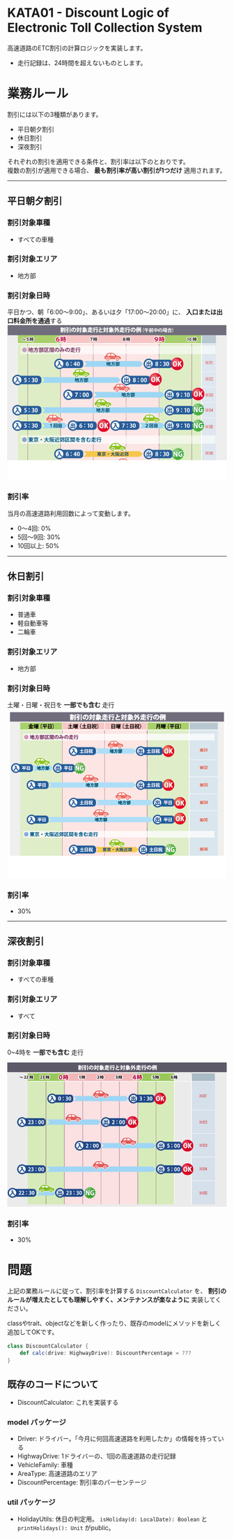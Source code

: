 # KATA01 - Discount Logic of Electronic Toll Collection System

高速道路のETC割引の計算ロジックを実装します。
- 走行記録は、24時間を超えないものとします。

# 業務ルール
割引には以下の3種類があります。

- 平日朝夕割引
- 休日割引
- 深夜割引

それぞれの割引を適用できる条件と、割引率は以下のとおりです。  
複数の割引が適用できる場合、 **最も割引率が高い割引が1つだけ** 適用されます。

---

## 平日朝夕割引

### 割引対象車種
- すべての車種

### 割引対象エリア
- 地方部

### 割引対象日時
平日かつ、朝「6:00〜9:00」、あるいは夕「17:00〜20:00」に、 **入口または出口料金所を通過**する
![平日朝夕割引](./images/morning_or_evening.png)

### 割引率
当月の高速道路利用回数によって変動します。

- 0〜4回: 0%
- 5回〜9回: 30%
- 10回以上: 50%

---

## 休日割引

### 割引対象車種
- 普通車
- 軽自動車等
- 二輪車

### 割引対象エリア
- 地方部

### 割引対象日時
土曜・日曜・祝日を **一部でも含む** 走行
![休日割引](./images/holiday.png)

### 割引率
- 30%

---

## 深夜割引

### 割引対象車種
- すべての車種

### 割引対象エリア
- すべて

### 割引対象日時
0~4時を **一部でも含む** 走行

![深夜割引](./images/midnight.jpg)

### 割引率
- 30%

# 問題

上記の業務ルールに従って、割引率を計算する `DiscountCalculator` を、
 **割引のルールが増えたとしても理解しやすく、メンテナンスが楽なように** 実装してください。

classやtrait、objectなどを新しく作ったり、既存のmodelにメソッドを新しく追加してOKです。

```scala
class DiscountCalculator {
    def calc(drive: HighwayDrive): DiscountPercentage = ???
}
```

## 既存のコードについて

- DiscountCalculator: これを実装する

### model パッケージ
- Driver: ドライバー。「今月に何回高速道路を利用したか」の情報を持っている
- HighwayDrive: 1ドライバーの、1回の高速道路の走行記録
- VehicleFamily: 車種
- AreaType: 高速道路のエリア
- DiscountPercentage: 割引率のパーセンテージ

### util パッケージ
- HolidayUtils: 休日の判定用。 `isHoliday(d: LocalDate): Boolean` と `printHolidays(): Unit` がpublic。

